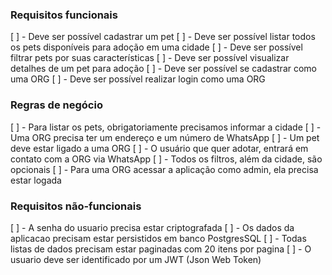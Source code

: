### Requisitos funcionais

[ ] - Deve ser possível cadastrar um pet
[ ] - Deve ser possível listar todos os pets disponíveis para adoção em uma cidade
[ ] - Deve ser possível filtrar pets por suas características
[ ] - Deve ser possível visualizar detalhes de um pet para adoção
[ ] - Deve ser possível se cadastrar como uma ORG
[ ] - Deve ser possível realizar login como uma ORG

### Regras de negócio

[ ] - Para listar os pets, obrigatoriamente precisamos informar a cidade
[ ] - Uma ORG precisa ter um endereço e um número de WhatsApp
[ ] - Um pet deve estar ligado a uma ORG
[ ] - O usuário que quer adotar, entrará em contato com a ORG via WhatsApp
[ ] - Todos os filtros, além da cidade, são opcionais
[ ] - Para uma ORG acessar a aplicação como admin, ela precisa estar logada

### Requisitos não-funcionais

[ ] - A senha do usuario precisa estar criptografada
[ ] - Os dados da aplicacao precisam estar persistidos em banco PostgresSQL
[ ] - Todas listas de dados precisam estar paginadas com 20 itens por pagina
[ ] - O usuario deve ser identificado por um JWT (Json Web Token)